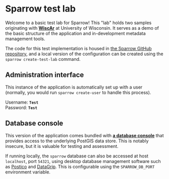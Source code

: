 # Sparrow test lab

Welcome to a basic test lab for Sparrow! This "lab" holds two samples originating
with [**WiscAr**](https://wiscar-sparrow.geoscience.wisc.edu) at University of
Wisconsin. It serves as a demo of the basic structure of the application and in-development
metadata management tools.

The code for this test implementation is housed in [the Sparrow GitHub repository](https://github.com/EarthCubeGeochron/Sparrow/tree/master/test-lab), and
a local version of the configuration can be created using the `sparrow create-test-lab`
command.

## Administration interface

This instance of the application is automatically set up with a user (normally, you would
run `sparrow create-user` to handle this process).

Username: **`Test`**  
Password: **`Test`**

## Database console

This version of the application comes bundled with [**a database console**](database/)
that provides access to the underlying PostGIS data store. This is notably insecure, but
it is valuable for testing and assessment.

If running locally, the `sparrow` database can also be accessed
at host `localhost`, port `54321`, using desktop database management software such as
[Postico](https://eggerapps.at/postico/) and [DataGrip](https://www.jetbrains.com/datagrip/).
This is configurable using the `SPARROW_DB_PORT` environment variable.
